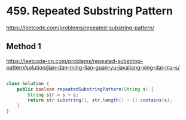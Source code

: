 # 459. Repeated Substring Pattern
https://leetcode.com/problems/repeated-substring-pattern/

## Method 1

https://leetcode-cn.com/problems/repeated-substring-pattern/solution/jian-dan-ming-liao-guan-yu-javaliang-xing-dai-ma-s/

~~~java

class Solution {
    public boolean repeatedSubstringPattern(String s) {
        String str = s + s;
        return str.substring(1, str.length() - 1).contains(s);
    }
}
    
~~~


